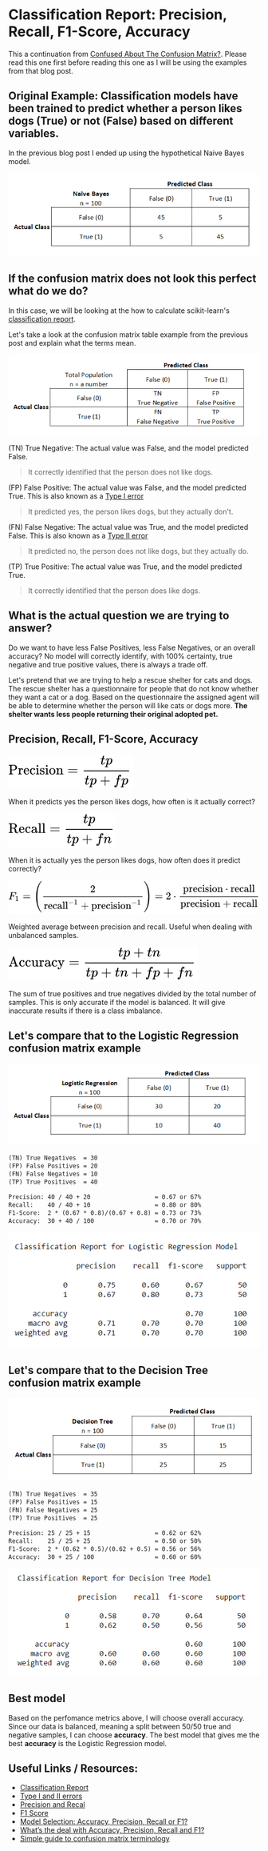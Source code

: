 # Classification Report: Precision, Recall, F1-Score, Accuracy

This a continuation from [Confused About The Confusion Matrix?](https://medium.com/@kennymiyasato/confused-about-the-confusion-matrix-b98a1afb00af). Please read this one first before reading this one as I will be using the examples from that blog post.

## Original Example: Classification models have been trained to predict whether a person likes dogs (True) or not (False) based on different variables.

In the previous blog post I ended up using the hypothetical Naive Bayes model.

![Naive Bayes](images/naive_bayes_cf.png)

## If the confusion matrix does not look this perfect what do we do? 

In this case, we will be looking at the how to calculate scikit-learn's [classification report](https://scikit-learn.org/stable/modules/generated/sklearn.metrics.classification_report.html).

Let's take a look at the confusion matrix table example from the previous post and explain what the terms mean.

![Confusion Matrix Legend](images/confusion_matrix_example_legend.png)

(TN) True Negative: The actual value was False, and the model predicted False.
> It correctly identified that the person does not like dogs.

(FP) False Positive: The actual value was False, and the model predicted True. This is also known as a [Type I error](https://en.wikipedia.org/wiki/Type_I_and_type_II_errors)
> It predicted yes, the person likes dogs, but they actually don't.

(FN) False Negative: The actual value was True, and the model predicted False. This is also known as a [Type II error](https://en.wikipedia.org/wiki/Type_I_and_type_II_errors)
> It predicted no, the person does not like dogs, but they actually do.

(TP) True Positive: The actual value was True, and the model predicted True.
> It correctly identified that the person does like dogs.

## What is the actual question we are trying to answer? 

Do we want to have less False Positives, less False Negatives, or an overall accuracy? No model will correctly identify, with 100% certainty, true negative and true positive values, there is always a trade off.

Let's pretend that we are trying to help a rescue shelter for cats and dogs. The rescue shelter has a questionnaire for people that do not know whether they want a cat or a dog. Based on the questionnaire the assigned agent will be able to determine whether the person will like cats or dogs more. **The shelter wants less people returning their original adopted pet.**

## Precision, Recall, F1-Score, Accuracy

![precision formula](images/precision_formula.svg)

When it predicts yes the person likes dogs, how often is it actually correct?

![recall formula](images/recall_formula.svg)

When it is actually yes the person likes dogs, how often does it predict correctly?

![f1-score_formula](images/f1-score_formula.svg)

Weighted average between precision and recall. Useful when dealing with unbalanced samples.

![accuracy_formula](images/accuracy_formula.svg)

The sum of true positives and true negatives divided by the total number of samples. This is only accurate if the model is balanced. It will give inaccurate results if there is a class imbalance.

## Let's compare that to the Logistic Regression confusion matrix example

![Logistic Regression](images/logistic_regression_cf.png)

```
(TN) True Negatives  = 30
(FP) False Positives = 20
(FN) False Negatives = 10
(TP) True Positives  = 40
```
```
Precision: 40 / 40 + 20                  = 0.67 or 67%
Recall:    40 / 40 + 10                  = 0.80 or 80%
F1-Score:  2 * (0.67 * 0.8)/(0.67 + 0.8) = 0.73 or 73%
Accuracy:  30 + 40 / 100                 = 0.70 or 70%
```

![Logistic Regression Classification Report](images/cr_lr.png)

## Let's compare that to the Decision Tree confusion matrix example

![Decision Tree](images/decision_tree_cf.png)

```
(TN) True Negatives  = 35
(FP) False Positives = 15
(FN) False Negatives = 25
(TP) True Positives  = 25
```
```
Precision: 25 / 25 + 15                  = 0.62 or 62%
Recall:    25 / 25 + 25                  = 0.50 or 50%
F1-Score:  2 * (0.62 * 0.5)/(0.62 + 0.5) = 0.56 or 56%
Accuracy:  30 + 25 / 100                 = 0.60 or 60%
```

![Decision Tree Classification Report](images/cr_dt.png)

## Best model
Based on the perfomance metrics above, I will choose overall accuracy. Since our data is balanced, meaning a split between 50/50 true and negative samples, I can choose **accuracy**. The best model that gives me the best **accuracy** is the Logistic Regression model.

## Useful Links / Resources:
- [Classification Report](https://scikit-learn.org/stable/modules/generated/sklearn.metrics.classification_report.html)
- [Type I and II errors](https://en.wikipedia.org/wiki/Type_I_and_type_II_errors)
- [Precision and Recal](https://en.wikipedia.org/wiki/Precision_and_recall)
- [F1 Score](https://en.wikipedia.org/wiki/F1_score)
- [Model Selection: Accuracy, Precision, Recall or F1?](https://koopingshung.com/blog/machine-learning-model-selection-accuracy-precision-recall-f1/)
- [What’s the deal with Accuracy, Precision, Recall and F1?](https://towardsdatascience.com/whats-the-deal-with-accuracy-precision-recall-and-f1-f5d8b4db1021)
- [Simple guide to confusion matrix terminology](https://www.dataschool.io/simple-guide-to-confusion-matrix-terminology/)